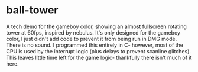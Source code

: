 # ball-tower
A tech demo for the gameboy color, showing an almost fullscreen rotating tower at 60fps, inspired by nebulus.
It's only designed for the gameboy color, I just didn't add code to prevent it from being run in DMG mode.
There is no sound.
I programmed this entirely in C- however, most of the CPU is used by the interrupt logic (plus delays to prevent scanline glitches). This leaves little time left for the game logic- thankfully there isn't much of it here.
